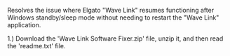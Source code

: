 Resolves the issue where Elgato "Wave Link" resumes functioning after Windows standby/sleep mode without needing to restart the "Wave Link" application.

1.) Download the 'Wave Link Software Fixer.zip' file, unzip it, and then read the 'readme.txt' file.
